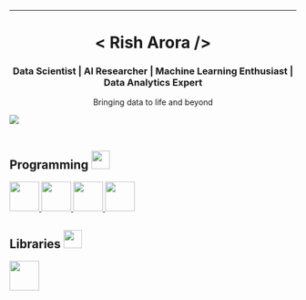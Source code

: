 <hr>
<h1 align="center"> < Rish Arora /> </h1>
<h3 align="center">Data Scientist | AI Researcher | Machine Learning Enthusiast | Data Analytics Expert</h3>
</p>

<div size='20px' align="center"> Bringing data to life and beyond 
</div>

<img src="https://user-images.githubusercontent.com/73097560/115834477-dbab4500-a447-11eb-908a-139a6edaec5c.gif"><br><br>

<h2> Programming <img src = "https://media2.giphy.com/media/QssGEmpkyEOhBCb7e1/giphy.gif?cid=ecf05e47a0n3gi1bfqntqmob8g9aid1oyj2wr3ds3mg700bl&rid=giphy.gif" width = 32px> </h2>
<a href= https://github.com/r1shabharora?tab=repositories&q=&type=&language=python&sort= > <img width ='52px' src ='https://raw.githubusercontent.com/rahulbanerjee26/githubAboutMeGenerator/main/icons/python.svg'> </a>
<a href= https://github.com/r1shabharora?tab=repositories&q=&type=&language=javascript&sort= > <img width ='52px' src ='https://raw.githubusercontent.com/rahulbanerjee26/githubAboutMeGenerator/main/icons/javascript.svg'> </a>
<a href= https://github.com/r1shabharora?tab=repositories&q=&type=&language=scikit&sort= > <img width ='52px' src ='https://raw.githubusercontent.com/rahulbanerjee26/githubAboutMeGenerator/main/icons/scikit.svg'> </a>
<a href= https://github.com/r1shabharora?tab=repositories&q=&type=&language=sqlite&sort= > <img width ='52px' src ='https://raw.githubusercontent.com/rahulbanerjee26/githubAboutMeGenerator/main/icons/sqlite.svg'> </a>


<h2> Libraries <img src = "https://media2.giphy.com/media/QssGEmpkyEOhBCb7e1/giphy.gif?cid=ecf05e47a0n3gi1bfqntqmob8g9aid1oyj2wr3ds3mg700bl&rid=giphy.gif" width = 32px> </h2>
<a href= https://github.com/r1shabharora?tab=repositories&q=&type=&language=pytorch&sort= > <img width ='52px' src ='https://raw.githubusercontent.com/rahulbanerjee26/githubAboutMeGenerator/main/icons/pytorch.svg'> </a>
